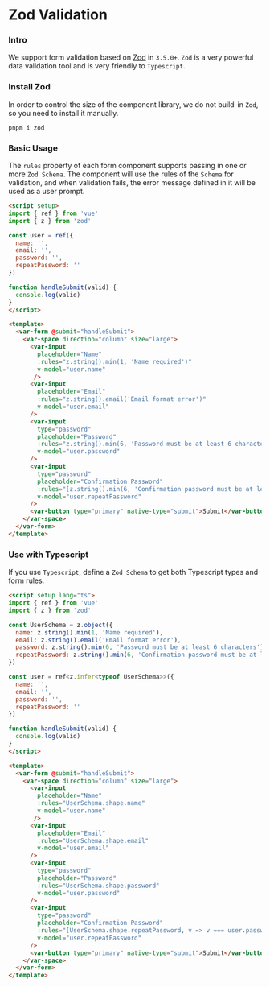# Zod Validation

### Intro

We support form validation based on [Zod](https://zod.dev/) in `3.5.0+`. 
`Zod` is a very powerful data validation tool and is very friendly to `Typescript`.

### Install Zod

In order to control the size of the component library, we do not build-in `Zod`, so you need to install it manually.

```shell
pnpm i zod
```

### Basic Usage

The `rules` property of each form component supports passing in one or more `Zod Schema`.
The component will use the rules of the `Schema` for validation, 
and when validation fails, the error message defined in it will be used as a user prompt.

```html
<script setup>
import { ref } from 'vue'
import { z } from 'zod'

const user = ref({
  name: '',
  email: '',
  password: '',
  repeatPassword: ''
})

function handleSubmit(valid) {
  console.log(valid)
}
</script>

<template>
  <var-form @submit="handleSubmit">
    <var-space direction="column" size="large">
      <var-input 
        placeholder="Name" 
        :rules="z.string().min(1, 'Name required')" 
        v-model="user.name"
       />
      <var-input 
        placeholder="Email" 
        :rules="z.string().email('Email format error')" 
        v-model="user.email" 
      />
      <var-input 
        type="password"
        placeholder="Password" 
        :rules="z.string().min(6, 'Password must be at least 6 characters')"
        v-model="user.password" 
      />
      <var-input 
        type="password" 
        placeholder="Confirmation Password"
        :rules="[z.string().min(6, 'Confirmation password must be at least 6 characters'), v => v === user.password || 'Does not match password']" 
        v-model="user.repeatPassword" 
      />
      <var-button type="primary" native-type="submit">Submit</var-button>
    </var-space>
  </var-form>
</template>
```

### Use with Typescript

If you use `Typescript`, define a `Zod Schema` to get both Typescript types and form rules.

```html
<script setup lang="ts">
import { ref } from 'vue'
import { z } from 'zod'

const UserSchema = z.object({
  name: z.string().min(1, 'Name required'),
  email: z.string().email('Email format error'),
  password: z.string().min(6, 'Password must be at least 6 characters'),
  repeatPassword: z.string().min(6, 'Confirmation password must be at least 6 characters'),
})

const user = ref<z.infer<typeof UserSchema>>({
  name: '',
  email: '',
  password: '',
  repeatPassword: ''
})

function handleSubmit(valid) {
  console.log(valid)
}
</script>

<template>
  <var-form @submit="handleSubmit">
    <var-space direction="column" size="large">
      <var-input 
        placeholder="Name" 
        :rules="UserSchema.shape.name" 
        v-model="user.name"
       />
      <var-input 
        placeholder="Email" 
        :rules="UserSchema.shape.email" 
        v-model="user.email" 
      />
      <var-input 
        type="password"
        placeholder="Password" 
        :rules="UserSchema.shape.password"
        v-model="user.password" 
      />
      <var-input 
        type="password" 
        placeholder="Confirmation Password"
        :rules="[UserSchema.shape.repeatPassword, v => v === user.password || 'Does not match password']" 
        v-model="user.repeatPassword" 
      />
      <var-button type="primary" native-type="submit">Submit</var-button>
    </var-space>
  </var-form>
</template>
```